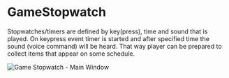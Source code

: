 # GameStopwatch

Stopwatches/timers are defined by key(press), time and sound that is played.
On keypress event timer is started and after specified time the sound (voice command) will be heard.
That way player can be prepared to collect items that appear on some schedule.


![Game Stopwatch - Main Window](MainForm.png)